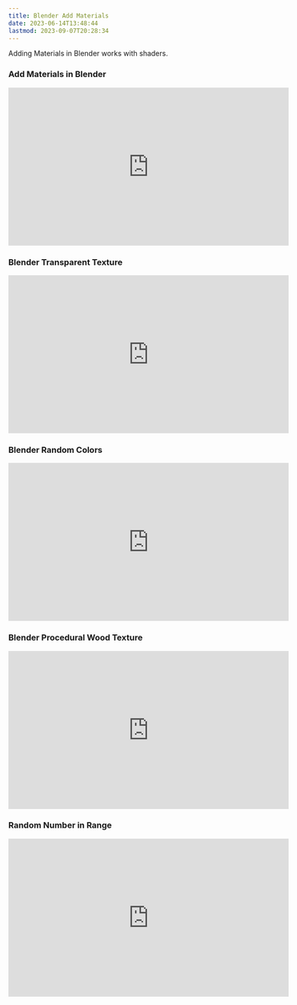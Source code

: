 ```yaml
---
title: Blender Add Materials
date: 2023-06-14T13:48:44
lastmod: 2023-09-07T20:28:34
---
```


Adding Materials in Blender works with shaders.

<div class="video-grid">

<div class="video-card">

### Add Materials in Blender

<div class="iframe-16-9-container">
<iframe class="youTubeIframe" width="560" height="315" src="https://www.youtube.com/embed/MQ7ba6CoGHM?rel=0" title="YouTube video player" frameborder="0" allow="accelerometer; autoplay; clipboard-write; encrypted-media; gyroscope; picture-in-picture; web-share" allowfullscreen></iframe>
</div>
</div>

<div class="video-card">

### Blender Transparent Texture

<div class="iframe-16-9-container">
<iframe class="youTubeIframe" width="560" height="315" src="https://www.youtube.com/embed/622uGwLxbPY?rel=0" title="YouTube video player" frameborder="0" allow="accelerometer; autoplay; clipboard-write; encrypted-media; gyroscope; picture-in-picture; web-share" allowfullscreen></iframe>
</div>
</div>

<div class="video-card">

### Blender Random Colors

<div class="iframe-16-9-container">
<iframe class="youTubeIframe" class="youTubeIframe" width="560" height="315" src="https://www.youtube.com/embed/VzqZuXZJVRo?rel=0" title="YouTube video player" frameborder="0" allow="accelerometer; autoplay; clipboard-write; encrypted-media; gyroscope; picture-in-picture; web-share" allowfullscreen></iframe>
</div>
</div>

<div class="video-card">

### Blender Procedural Wood Texture

<div class="iframe-16-9-container">
<iframe class="youTubeIframe" class="youTubeIframe" width="560" height="315" src="https://www.youtube.com/embed/mLMESPS2uKY?rel=0" title="YouTube video player" frameborder="0" allow="accelerometer; autoplay; clipboard-write; encrypted-media; gyroscope; picture-in-picture; web-share" allowfullscreen></iframe>
</div>
</div>

<div class="video-card">

### Random Number in Range

<div class="iframe-16-9-container">
<iframe class="youTubeIframe" class="youTubeIframe" width="560" height="315" src="https://www.youtube.com/embed/i9JTQ8S63x0?rel=0" title="YouTube video player" frameborder="0" allow="accelerometer; autoplay; clipboard-write; encrypted-media; gyroscope; picture-in-picture; web-share" allowfullscreen></iframe>
</div>
</div>

</div>
